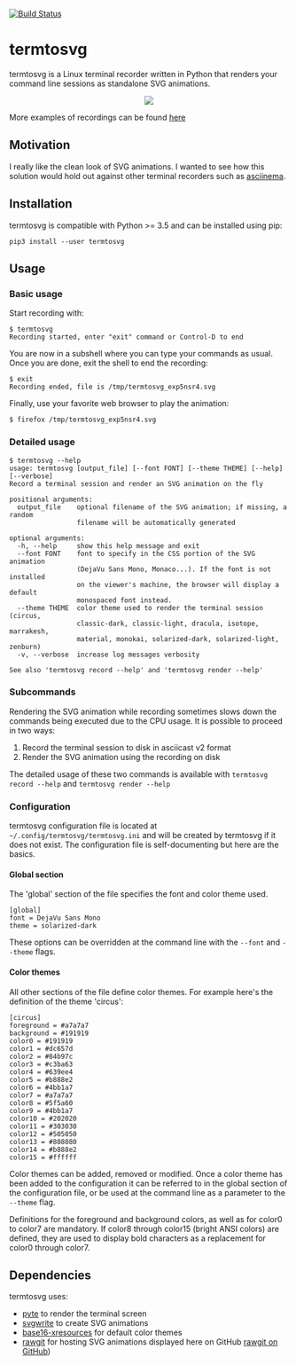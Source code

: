 [![Build Status](https://travis-ci.org/nbedos/termtosvg.svg?branch=master)](https://travis-ci.org/nbedos/termtosvg)

# termtosvg
termtosvg is a Linux terminal recorder written in Python that renders your command
line sessions as standalone SVG animations.

<p align="center">
    <img src="https://cdn.rawgit.com/nbedos/termtosvg/0.4.0/examples/awesome.svg">
</p>

More examples of recordings can be found [here](https://github.com/nbedos/termtosvg/blob/0.4.0/examples/examples.md)

## Motivation
I really like the clean look of SVG animations. I wanted to see
how this solution would hold out against other terminal
recorders such as [asciinema](https://github.com/asciinema/asciinema).

## Installation
termtosvg is compatible with Python >= 3.5 and can be installed using pip:
```
pip3 install --user termtosvg
```

## Usage
### Basic usage
Start recording with:

```
$ termtosvg
Recording started, enter "exit" command or Control-D to end
```

You are now in a subshell where you can type your commands as usual.
Once you are done, exit the shell to end the recording:

```
$ exit
Recording ended, file is /tmp/termtosvg_exp5nsr4.svg
```
Finally, use your favorite web browser to play the animation:
```
$ firefox /tmp/termtosvg_exp5nsr4.svg
```

### Detailed usage
```
$ termtosvg --help
usage: termtosvg [output_file] [--font FONT] [--theme THEME] [--help] [--verbose]
Record a terminal session and render an SVG animation on the fly

positional arguments:
  output_file    optional filename of the SVG animation; if missing, a random
                 filename will be automatically generated

optional arguments:
  -h, --help     show this help message and exit
  --font FONT    font to specify in the CSS portion of the SVG animation
                 (DejaVu Sans Mono, Monaco...). If the font is not installed
                 on the viewer's machine, the browser will display a default
                 monospaced font instead.
  --theme THEME  color theme used to render the terminal session (circus,
                 classic-dark, classic-light, dracula, isotope, marrakesh,
                 material, monokai, solarized-dark, solarized-light, zenburn)
  -v, --verbose  increase log messages verbosity

See also 'termtosvg record --help' and 'termtosvg render --help'
```

### Subcommands
Rendering the SVG animation while recording sometimes slows down
the commands being executed due to the CPU usage. It is possible
to proceed in two ways:
1. Record the terminal session to disk in asciicast v2 format
2. Render the SVG animation using the recording on disk

The detailed usage of these two commands is available with
`termtosvg record --help` and `termtosvg render --help`

### Configuration
termtosvg configuration file is located at `~/.config/termtosvg/termtosvg.ini`
and will be created by termtosvg if it does not exist. The configuration
file is self-documenting but here are the basics.

#### Global section
The 'global' section of the file specifies the font and color theme used.

```
[global]
font = DejaVu Sans Mono
theme = solarized-dark
```
These options can be overridden at the command line with the `--font` and
`--theme` flags.

#### Color themes
All other sections of the file define color themes. For example here's
the definition of the theme 'circus':
```
[circus]
foreground = #a7a7a7
background = #191919
color0 = #191919
color1 = #dc657d
color2 = #84b97c
color3 = #c3ba63
color4 = #639ee4
color5 = #b888e2
color6 = #4bb1a7
color7 = #a7a7a7
color8 = #5f5a60
color9 = #4bb1a7
color10 = #202020
color11 = #303030
color12 = #505050
color13 = #808080
color14 = #b888e2
color15 = #ffffff
```

Color themes can be added, removed or modified. Once a color theme
has been added to the configuration it can be referred to in the global
section of the configuration file, or be used at the command line as a
parameter to the `--theme` flag.

Definitions for the foreground and background colors, as well as for color0 to
color7 are mandatory. If color8 through color15 (bright ANSI colors) are
defined, they are used to display bold characters as a
replacement for color0 through color7. 

## Dependencies
termtosvg uses:
* [pyte](https://github.com/selectel/pyte) to render the terminal screen
* [svgwrite](https://github.com/mozman/svgwrite) to create SVG animations
* [base16-xresources](https://github.com/chriskempson/base16-xresources) for default color themes
* [rawgit](https://rawgit.com/) for hosting SVG animations displayed here on GitHub [rawgit on GitHub](https://github.com/rgrove/rawgit))
